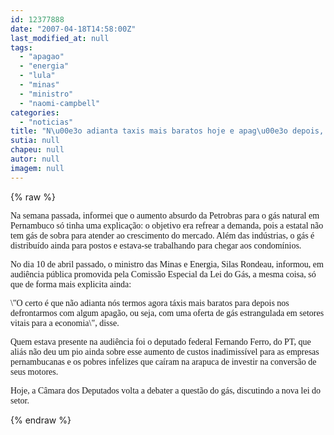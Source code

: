```yaml
---
id: 12377888
date: "2007-04-18T14:58:00Z"
last_modified_at: null
tags:
  - "apagao"
  - "energia"
  - "lula"
  - "minas"
  - "ministro"
  - "naomi-campbell"
categories:
  - "noticias"
title: "N\u00e3o adianta taxis mais baratos hoje e apag\u00e3o depois, diz ministro das Minas e Energia de Lula"
sutia: null
chapeu: null
autor: null
imagem: null
---
```

{% raw %}
<p><P><FONT face=Verdana>Na semana passada, informei que o aumento absurdo da Petrobras para o gás natural em Pernambuco só tinha uma explicação: o objetivo era refrear a demanda, pois a estatal não tem gás de sobra para atender ao crescimento do mercado. Além das indústrias, o gás é distribuído ainda para postos e estava-se trabalhando para chegar aos condomínios.</FONT></P></p>
<p><P><FONT face=Verdana>No dia 10 de abril passado, o ministro das Minas e Energia, Silas Rondeau, informou, em audiência pública promovida pela Comissão Especial da Lei do Gás, a mesma coisa, só que de forma mais explicita ainda:</FONT></P></p>
<p><P><FONT face=Verdana>\"O certo é que não adianta nós termos agora táxis mais baratos para depois nos defrontarmos com algum apagão, ou seja, com uma oferta de gás estrangulada em setores vitais para a economia\", disse. </FONT></P></p>
<p><P><FONT face=Verdana>Quem estava presente na audiência foi o deputado federal Fernando Ferro, do PT, que aliás não deu um pio ainda sobre esse aumento de custos inadimissível para as empresas pernambucanas e os pobres infelizes que caíram na arapuca de investir na conversão de seus motores.</FONT></P></p>
<p><P><FONT face=Verdana>Hoje, a Câmara dos Deputados volta a debater a questão do gás, discutindo a nova lei do setor.</FONT></P> </p>
{% endraw %}